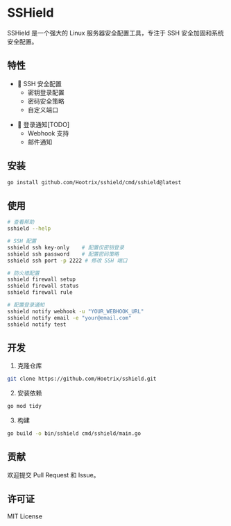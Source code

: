 # SSHield

SSHield 是一个强大的 Linux 服务器安全配置工具，专注于 SSH 安全加固和系统安全配置。

## 特性

- 🔐 SSH 安全配置
  - 密钥登录配置
  - 密码安全策略
  - 自定义端口
<!-- - 🛡️ 防火墙管理
  - UFW
  - Firewalld -->
- 📧 登录通知[TODO]
  - Webhook 支持
  - 邮件通知

## 安装

```bash
go install github.com/Hootrix/sshield/cmd/sshield@latest
```

## 使用

```bash
# 查看帮助
sshield --help

# SSH 配置
sshield ssh key-only    # 配置仅密钥登录
sshield ssh password    # 配置密码策略
sshield ssh port -p 2222 # 修改 SSH 端口

# 防火墙配置
sshield firewall setup
sshield firewall status
sshield firewall rule

# 配置登录通知
sshield notify webhook -u "YOUR_WEBHOOK_URL"
sshield notify email -e "your@email.com"
sshield notify test
```

## 开发

1. 克隆仓库
```bash
git clone https://github.com/Hootrix/sshield.git
```

2. 安装依赖
```bash
go mod tidy
```

3. 构建
```bash
go build -o bin/sshield cmd/sshield/main.go
```

## 贡献

欢迎提交 Pull Request 和 Issue。

## 许可证

MIT License
